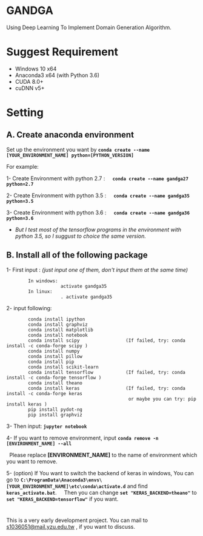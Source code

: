 # GANDGA
Using Deep Learning To Implement Domain Generation Algorithm.

# Suggest Requirement
* Windows 10 x64
* Anaconda3 x64 (with Python 3.6)
* CUDA 8.0+
* cuDNN v5+

# Setting
## A. Create anaconda environment

Set up the environment you want by **`conda create --name [YOUR_ENVIRONMENT_NAME] python=[PYTHON_VERSION]`**

For example: 

1- Create Environment with python 2.7 :     **`conda create --name gandga27 python=2.7`**

2- Create Environment with python 3.5 :     **`conda create --name gandga35 python=3.5`**

3- Create Environment with python 3.6 :     **`conda create --name gandga36 python=3.6`**

* *But I test most of the tensorflow programs in the environment with python 3.5, so I suggust to choice the same version.*

## B. Install all of the following package

1- First input : *(just input one of them, don't input them at the same time)*

            In windows:
                        activate gandga35
            In linux:
                        . activate gandga35
    
2- input following:

            conda install ipython
            conda install graphviz
            conda install matplotlib
            conda install notebook
            conda install scipy                 (If failed, try: conda install -c conda-forge scipy )
            conda install numpy 
            conda install pillow
            conda install pip
            conda install scikit-learn
            conda install tensorflow            (If failed, try: conda install -c conda-forge tensorflow )
            conda install theano
            conda install keras                 (If failed, try: conda install -c conda-forge keras 
                                                 or maybe you can try: pip install keras )
            pip install pydot-ng  
            pip install graphviz

3- Then input: **`jupyter notebook`** 

4- If you want to remove environment, input **`conda remove -n [ENVIRONMENT_NAME] --all`**

   Please replace **[ENVIRONMENT_NAME]** to the name of environment which you want to remove.

5- (option) If You want to switch the backend of keras in windows, You can go to **`C:\ProgramData\Anaconda3\envs\[YOUR_ENVIRONMENT_NAME]\etc\conda\activate.d`** and find **`keras_activate.bat`**.     Then you can change **`set "KERAS_BACKEND=theano"`** to **`set "KERAS_BACKEND=tensorflow"`** if you want.


#

This is a very early development project.
You can mail to s1036051@mail.yzu.edu.tw , if you want to discuss.
